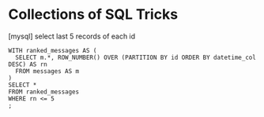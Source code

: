 # Collections of SQL Tricks


[mysql] select last 5 records of each id

```mysql
WITH ranked_messages AS (
  SELECT m.*, ROW_NUMBER() OVER (PARTITION BY id ORDER BY datetime_col DESC) AS rn
  FROM messages AS m
)
SELECT * 
FROM ranked_messages 
WHERE rn <= 5
;
```